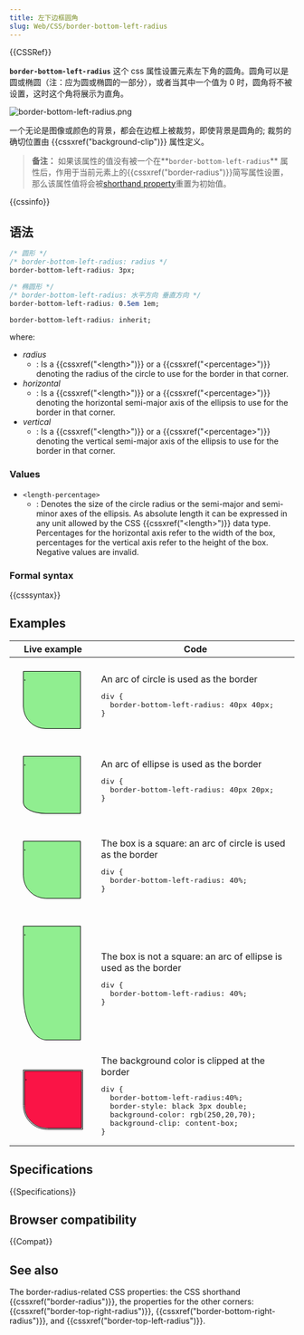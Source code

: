 ```yaml
---
title: 左下边框圆角
slug: Web/CSS/border-bottom-left-radius
---
```


{{CSSRef}}

**`border-bottom-left-radius`** 这个 css 属性设置元素左下角的圆角。圆角可以是圆或椭圆（注：应为圆或椭圆的一部分），或者当其中一个值为 0 时，圆角将不被设置，这时这个角将展示为直角。

![border-bottom-left-radius.png](border-bottom-left-radius.png)

一个无论是图像或颜色的背景，都会在边框上被裁剪，即使背景是圆角的; 裁剪的确切位置由 {{cssxref("background-clip")}} 属性定义。

> **备注：** 如果该属性的值没有被一个在**`border-bottom-left-radius`** 属性后，作用于当前元素上的{{cssxref("border-radius")}}简写属性设置，那么该属性值将会被[shorthand property](/zh-CN/docs/Web/CSS/Shorthand_properties)重置为初始值。

{{cssinfo}}

## 语法

```css
/* 圆形 */
/* border-bottom-left-radius: radius */
border-bottom-left-radius: 3px;

/* 椭圆形 */
/* border-bottom-left-radius: 水平方向 垂直方向 */
border-bottom-left-radius: 0.5em 1em;

border-bottom-left-radius: inherit;
```

where:

- _radius_
  - : Is a {{cssxref("&lt;length&gt;")}} or a {{cssxref("&lt;percentage&gt;")}} denoting the radius of the circle to use for the border in that corner.
- _horizontal_
  - : Is a {{cssxref("&lt;length&gt;")}} or a {{cssxref("&lt;percentage&gt;")}} denoting the horizontal semi-major axis of the ellipsis to use for the border in that corner.
- _vertical_
  - : Is a {{cssxref("&lt;length&gt;")}} or a {{cssxref("&lt;percentage&gt;")}} denoting the vertical semi-major axis of the ellipsis to use for the border in that corner.

### Values

- `<length-percentage>`
  - : Denotes the size of the circle radius or the semi-major and semi-minor axes of the ellipsis. As absolute length it can be expressed in any unit allowed by the CSS {{cssxref("&lt;length&gt;")}} data type. Percentages for the horizontal axis refer to the width of the box, percentages for the vertical axis refer to the height of the box. Negative values are invalid.

### Formal syntax

{{csssyntax}}

## Examples

<table class="standard-table">
  <thead>
    <tr>
      <th>Live example</th>
      <th>Code</th>
    </tr>
  </thead>
  <tbody>
    <tr>
      <td style="padding: 1.5em">
        <div
          style="
            background-color: lightgreen;
            border: solid 1px black;
            border-bottom-left-radius: 40px 40px;
            width: 100px;
            height: 100px;
          "
        >
          <div class="hidden">.</div>
        </div>
      </td>
      <td>
        An arc of circle is used as the border
        <pre class="brush: css notranslate">
div {
  border-bottom-left-radius: 40px 40px;
}
</pre
        >
      </td>
    </tr>
    <tr>
      <td style="padding: 1.5em">
        <div
          style="
            background-color: lightgreen;
            border: solid 1px black;
            border-bottom-left-radius: 40px 20px;
            width: 100px;
            height: 100px;
          "
        >
          <div class="hidden">.</div>
        </div>
      </td>
      <td>
        An arc of ellipse is used as the border
        <pre class="brush: css notranslate">
div {
  border-bottom-left-radius: 40px 20px;
}
</pre
        >
      </td>
    </tr>
    <tr>
      <td style="padding: 1.5em">
        <div
          style="
            background-color: lightgreen;
            border: solid 1px black;
            border-bottom-left-radius: 40%;
            width: 100px;
            height: 100px;
          "
        >
          <div class="hidden">.</div>
        </div>
      </td>
      <td>
        The box is a square: an arc of circle is used as the border
        <pre class="brush: css notranslate">
div {
  border-bottom-left-radius: 40%;
}
</pre
        >
      </td>
    </tr>
    <tr>
      <td style="padding: 1.5em">
        <div
          style="
            background-color: lightgreen;
            border: solid 1px black;
            border-bottom-left-radius: 40%;
            width: 100px;
            height: 200px;
          "
        >
          <div class="hidden">.</div>
        </div>
      </td>
      <td>
        The box is not a square: an arc of ellipse is used as the border
        <pre class="brush: css notranslate">
div {
  border-bottom-left-radius: 40%;
}
</pre
        >
      </td>
    </tr>
    <tr>
      <td style="padding: 1.5em">
        <div
          style="
            border: black 3px double;
            border-bottom-left-radius: 40%;
            height: 100px;
            width: 100px;
            background-color: rgb(250, 20, 70);
            background-clip: content-box;
          "
        >
          <div class="hidden">.</div>
        </div>
      </td>
      <td>
        The background color is clipped at the border
        <pre class="brush: css notranslate">
div {
  border-bottom-left-radius:40%;
  border-style: black 3px double;
  background-color: rgb(250,20,70);
  background-clip: content-box;
}
</pre
        >
      </td>
    </tr>
  </tbody>
</table>

## Specifications

{{Specifications}}

## Browser compatibility

{{Compat}}

## See also

The border-radius-related CSS properties: the CSS shorthand {{cssxref("border-radius")}}, the properties for the other corners: {{cssxref("border-top-right-radius")}}, {{cssxref("border-bottom-right-radius")}}, and {{cssxref("border-top-left-radius")}}.
